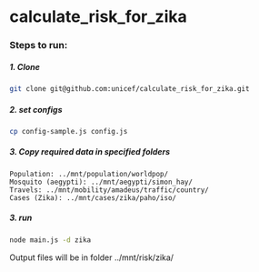 # calculate_risk_for_zika

### Steps to run:
##### 1. Clone
```bash
git clone git@github.com:unicef/calculate_risk_for_zika.git
```
##### 2. set configs
```bash
cp config-sample.js config.js
```

##### 3. Copy required data in specified folders
```
Population: ../mnt/population/worldpop/
Mosquito (aegypti): ../mnt/aegypti/simon_hay/
Travels: ../mnt/mobility/amadeus/traffic/country/
Cases (Zika): ../mnt/cases/zika/paho/iso/
```

##### 3. run
```bash
node main.js -d zika
```
Output files will be in folder ../mnt/risk/zika/
